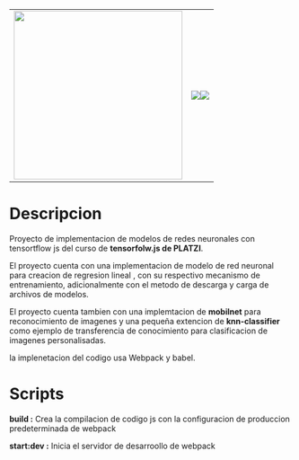 |             |               |
|-------------|---------------|
| <img src="https://www.gstatic.com/devrel-devsite/prod/v425077d6c7be97246d05a953898cb9591a173a3cef753a451b8729896196bc0a/tensorflow/images/lockup.svg" width="300"> | <img src="https://static.platzi.com/mf-landings/image/isotipoPlatzi-442ccc1186a9806e18c9889cc301ffe1.png"><img src="https://static.platzi.com/mf-landings/image/logotipo-platzi-768799552e5f26369e21a807b8a533f7.png"> |


# Descripcion

Proyecto de implementacion de modelos de redes neuronales con tensortflow js del curso de **tensorfolw.js de PLATZI**.

El proyecto cuenta con  una implementacion de  modelo de red neuronal para creacion de regresion lineal , con su respectivo mecanismo de entrenamiento, adicionalmente con el metodo de descarga y carga de archivos de modelos.

El proyecto cuenta  tambien con una implemtacion de **mobilnet** para reconocimiento de imagenes y  una pequeña extencion de **knn-classifier**  como ejemplo de  transferencia de conocimiento para clasificacion de imagenes personalisadas.

la implenetacion del codigo usa Webpack y babel.


# Scripts

**build :** Crea la compilacion de codigo js con la configuracion de produccion predeterminada de webpack

**start:dev :** Inicia el servidor de desarroollo de webpack 